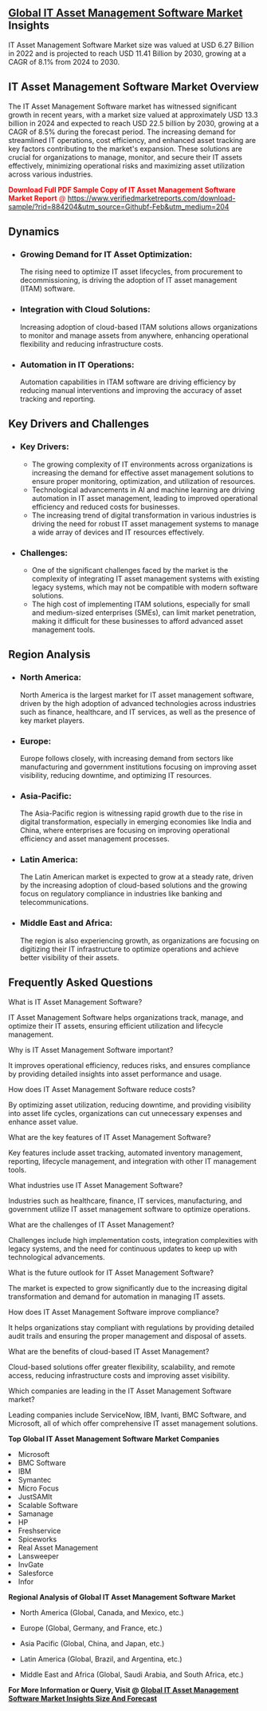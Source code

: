 <h2><a href="https://www.verifiedmarketreports.com/download-sample/?rid=884204&amp;utm_source=Githubf&amp;utm_medium=204" target="_blank">Global IT Asset Management Software Market</a> Insights</h2><p>IT Asset Management Software Market size was valued at USD 6.27 Billion in 2022 and is projected to reach USD 11.41 Billion by 2030, growing at a CAGR of 8.1% from 2024 to 2030.</p><p> <h2>IT Asset Management Software Market Overview</h2> <p>The IT Asset Management Software market has witnessed significant growth in recent years, with a market size valued at approximately USD 13.3 billion in 2024 and expected to reach USD 22.5 billion by 2030, growing at a CAGR of 8.5% during the forecast period. The increasing demand for streamlined IT operations, cost efficiency, and enhanced asset tracking are key factors contributing to the market's expansion. These solutions are crucial for organizations to manage, monitor, and secure their IT assets effectively, minimizing operational risks and maximizing asset utilization across various industries.</p> <p><p><span class=""><span style="color: #ff0000;"><strong>Download Full PDF Sample Copy of IT Asset Management Software Market Report</strong> @ </span><a href="https://www.verifiedmarketreports.com/download-sample/?rid=884204&amp;utm_source=Githubf-Feb&amp;utm_medium=204" target="_blank">https://www.verifiedmarketreports.com/download-sample/?rid=884204&amp;utm_source=Githubf-Feb&amp;utm_medium=204</a></span></p></p> <h2>Dynamics</h2> <ul> <li><h3>Growing Demand for IT Asset Optimization:</h3> The rising need to optimize IT asset lifecycles, from procurement to decommissioning, is driving the adoption of IT asset management (ITAM) software.</li> <li><h3>Integration with Cloud Solutions:</h3> Increasing adoption of cloud-based ITAM solutions allows organizations to monitor and manage assets from anywhere, enhancing operational flexibility and reducing infrastructure costs.</li> <li><h3>Automation in IT Operations:</h3> Automation capabilities in ITAM software are driving efficiency by reducing manual interventions and improving the accuracy of asset tracking and reporting.</li> </ul> <h2>Key Drivers and Challenges</h2> <ul> <li><h3>Key Drivers:</h3> <ul> <li>The growing complexity of IT environments across organizations is increasing the demand for effective asset management solutions to ensure proper monitoring, optimization, and utilization of resources.</li> <li>Technological advancements in AI and machine learning are driving automation in IT asset management, leading to improved operational efficiency and reduced costs for businesses.</li> <li>The increasing trend of digital transformation in various industries is driving the need for robust IT asset management systems to manage a wide array of devices and IT resources effectively.</li> </ul> </li> <li><h3>Challenges:</h3> <ul> <li>One of the significant challenges faced by the market is the complexity of integrating IT asset management systems with existing legacy systems, which may not be compatible with modern software solutions.</li> <li>The high cost of implementing ITAM solutions, especially for small and medium-sized enterprises (SMEs), can limit market penetration, making it difficult for these businesses to afford advanced asset management tools.</li> </ul> </li> </ul> <h2>Region Analysis</h2> <ul> <li><h3>North America:</h3> North America is the largest market for IT asset management software, driven by the high adoption of advanced technologies across industries such as finance, healthcare, and IT services, as well as the presence of key market players.</li> <li><h3>Europe:</h3> Europe follows closely, with increasing demand from sectors like manufacturing and government institutions focusing on improving asset visibility, reducing downtime, and optimizing IT resources.</li> <li><h3>Asia-Pacific:</h3> The Asia-Pacific region is witnessing rapid growth due to the rise in digital transformation, especially in emerging economies like India and China, where enterprises are focusing on improving operational efficiency and asset management processes.</li> <li><h3>Latin America:</h3> The Latin American market is expected to grow at a steady rate, driven by the increasing adoption of cloud-based solutions and the growing focus on regulatory compliance in industries like banking and telecommunications.</li> <li><h3>Middle East and Africa:</h3> The region is also experiencing growth, as organizations are focusing on digitizing their IT infrastructure to optimize operations and achieve better visibility of their assets.</li> </ul> <h2>Frequently Asked Questions</h2> <p>What is IT Asset Management Software?</p> <p>IT Asset Management Software helps organizations track, manage, and optimize their IT assets, ensuring efficient utilization and lifecycle management.</p> <p>Why is IT Asset Management Software important?</p> <p>It improves operational efficiency, reduces risks, and ensures compliance by providing detailed insights into asset performance and usage.</p> <p>How does IT Asset Management Software reduce costs?</p> <p>By optimizing asset utilization, reducing downtime, and providing visibility into asset life cycles, organizations can cut unnecessary expenses and enhance asset value.</p> <p>What are the key features of IT Asset Management Software?</p> <p>Key features include asset tracking, automated inventory management, reporting, lifecycle management, and integration with other IT management tools.</p> <p>What industries use IT Asset Management Software?</p> <p>Industries such as healthcare, finance, IT services, manufacturing, and government utilize IT asset management software to optimize operations.</p> <p>What are the challenges of IT Asset Management?</p> <p>Challenges include high implementation costs, integration complexities with legacy systems, and the need for continuous updates to keep up with technological advancements.</p> <p>What is the future outlook for IT Asset Management Software?</p> <p>The market is expected to grow significantly due to the increasing digital transformation and demand for automation in managing IT assets.</p> <p>How does IT Asset Management Software improve compliance?</p> <p>It helps organizations stay compliant with regulations by providing detailed audit trails and ensuring the proper management and disposal of assets.</p> <p>What are the benefits of cloud-based IT Asset Management?</p> <p>Cloud-based solutions offer greater flexibility, scalability, and remote access, reducing infrastructure costs and improving asset visibility.</p> <p>Which companies are leading in the IT Asset Management Software market?</p> <p>Leading companies include ServiceNow, IBM, Ivanti, BMC Software, and Microsoft, all of which offer comprehensive IT asset management solutions.</p> </p><p><strong>Top Global IT Asset Management Software Market Companies</strong></p><div data-test-id=""><p><li>Microsoft</li><li> BMC Software</li><li> IBM</li><li> Symantec</li><li> Micro Focus</li><li> JustSAMIt</li><li> Scalable Software</li><li> Samanage</li><li> HP</li><li> Freshservice</li><li> Spiceworks</li><li> Real Asset Management</li><li> Lansweeper</li><li> InvGate</li><li> Salesforce</li><li> Infor</li></p><div><strong>Regional Analysis of&nbsp;Global IT Asset Management Software Market</strong></div><ul><li dir="ltr"><p dir="ltr">North America&nbsp;(Global, Canada, and Mexico, etc.)</p></li><li dir="ltr"><p dir="ltr">Europe (Global, Germany, and France, etc.)</p></li><li dir="ltr"><p dir="ltr">Asia Pacific&nbsp;(Global, China, and Japan, etc.)</p></li><li dir="ltr"><p dir="ltr">Latin America&nbsp;(Global, Brazil, and Argentina, etc.)</p></li><li dir="ltr">Middle East and Africa&nbsp;(Global, Saudi Arabia, and South Africa, etc.)</li></ul><p><strong>For More Information or Query, Visit @&nbsp;</strong><strong><a href="https://www.verifiedmarketreports.com/product/it-asset-management-software-market/?utm_source=Githubf&amp;utm_medium=204" target="_blank">Global IT Asset Management Software Market Insights Size And Forecast</a></strong></p></div>
